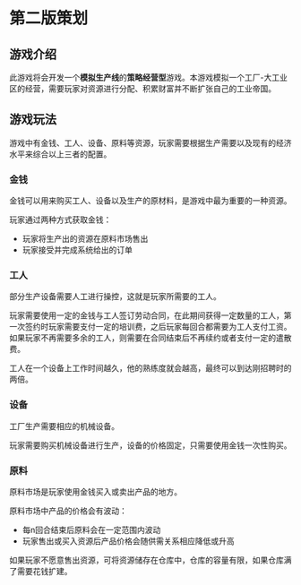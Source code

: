# 第二版策划

## 游戏介绍

此游戏将会开发一个**模拟生产线**的**策略经营型**游戏。本游戏模拟一个工厂-大工业区的经营，需要玩家对资源进行分配、积累财富并不断扩张自己的工业帝国。

## 游戏玩法

游戏中有金钱、工人、设备、原料等资源，玩家需要根据生产需要以及现有的经济水平来综合以上三者的配置。

### 金钱

金钱可以用来购买工人、设备以及生产的原材料，是游戏中最为重要的一种资源。

玩家通过两种方式获取金钱：

- 玩家将生产出的资源在原料市场售出
- 玩家接受并完成系统给出的订单

### 工人

部分生产设备需要人工进行操控，这就是玩家所需要的工人。

玩家需要使用一定的金钱与工人签订劳动合同，在此期间获得一定数量的工人，第一次签约时玩家需要支付一定的培训费，之后玩家每回合都需要为工人支付工资。如果玩家不再需要多余的工人，则需要在合同结束后不再续约或者支付一定的遣散费。

工人在一个设备上工作时间越久，他的熟练度就会越高，最终可以到达刚招聘时的两倍。

### 设备

工厂生产需要相应的机械设备。

玩家需要购买机械设备进行生产，设备的价格固定，只需要使用金钱一次性购买。

### 原料

原料市场是玩家使用金钱买入或卖出产品的地方。

原料市场中产品的价格会有波动：

- 每n回合结束后原料会在一定范围内波动
- 玩家售出或买入资源后产品价格会随供需关系相应降低或升高

如果玩家不愿意售出资源，可将资源储存在仓库中，仓库的容量有限，如果仓库满了需要花钱扩建。




